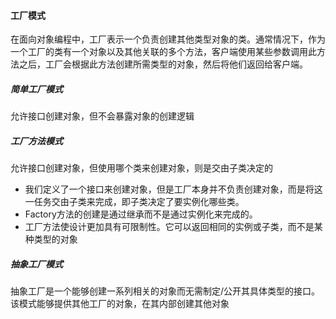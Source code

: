 #### 工厂模式

在面向对象编程中，工厂表示一个负责创建其他类型对象的类。通常情况下，作为一个工厂的类有一个对象以及其他关联的多个方法，客户端使用某些参数调用此方法之后，工厂会根据此方法创建所需类型的对象，然后将他们返回给客户端。

##### 简单工厂模式

允许接口创建对象，但不会暴露对象的创建逻辑

##### 工厂方法模式

允许接口创建对象，但使用哪个类来创建对象，则是交由子类决定的

* 我们定义了一个接口来创建对象，但是工厂本身并不负责创建对象，而是将这一任务交由子类来完成，即子类决定了要实例化哪些类。
* Factory方法的创建是通过继承而不是通过实例化来完成的。
* 工厂方法使设计更加具有可限制性。它可以返回相同的实例或子类，而不是某种类型的对象

##### 抽象工厂模式

抽象工厂是一个能够创建一系列相关的对象而无需制定/公开其具体类型的接口。该模式能够提供其他工厂的对象，在其内部创建其他对象

##### 